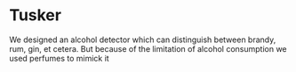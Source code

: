 # Tusker
We designed an alcohol detector which can distinguish between brandy, rum, gin, et cetera. But because of the limitation of alcohol consumption we used perfumes to mimick it
